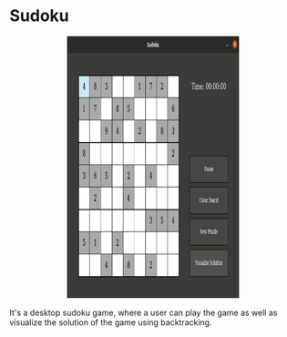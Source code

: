 # Sudoku

<p align="center" width="100%">
	<img src="https://github.com/rht20/sudoku/blob/main/sudoku.gif" width="60%" height="460" />
</p>

It's a desktop sudoku game, where a user can play the game as well as visualize the solution of the game using backtracking.
